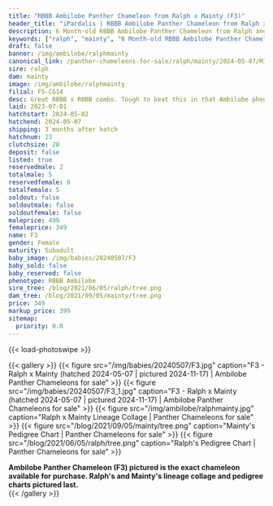 ```yaml
---
title: "RBBB Ambilobe Panther Chameleon from Ralph x Mainty (F3)"
header_title: "iPardalis | RBBB Ambilobe Panther Chameleon from Ralph x Mainty | F3"
description: 6 Month-old RBBB Ambilobe Panther Chameleon from Ralph and Mainty. Great RBBB x RBBB combo. Tough to beat this in that Ambilobe phenotype. We've included sire and dam dendrograms if available, but you can view our Ralph or Mainty breeder pages for more information.
keywords: ["ralph", "mainty", "6 Month-old RBBB Ambilobe Panther Chameleon", "baby chameleons for sale", "buy panther chameleon", "panther for sale", "ambilobe panther chameleons for sale", "ambilobe panther chameleon for sale"]
draft: false
banner: /img/ambilobe/ralphmainty
canonical_link: /panther-chameleons-for-sale/ralph/mainty/2024-05-07/M1/
sire: ralph
dam: mainty
image: /img/ambilobe/ralphmainty
filial: F5-CG14
desc: Great RBBB x RBBB combo. Tough to beat this in that Ambilobe phenotype.
laid: 2023-07-01
hatchstart: 2024-05-02
hatchend: 2024-05-07
shipping: 3 months after hatch
hatchnum: 23
clutchsize: 28
deposit: false
listed: true
reservedmale: 2
totalmale: 5
reservedfemale: 0
totalfemale: 5
soldout: false
soldoutmale: false
soldoutfemale: false
maleprice: 499
femaleprice: 349
name: F3
gender: Female
maturity: Subadult
baby_image: /img/babies/20240507/F3
baby_sold: false
baby_reserved: false
phenotype: RBBB Ambilobe
sire_tree: /blog/2021/06/05/ralph/tree.png
dam_tree: /blog/2021/09/05/mainty/tree.png
price: 349
markup_price: 399
sitemap: 
  priority: 0.0
---
```


{{< load-photoswipe >}}

{{< gallery >}}
  {{< figure src="/img/babies/20240507/F3.jpg" caption="F3 - Ralph x Mainty (hatched 2024-05-07 | pictured 2024-11-17) | Ambilobe Panther Chameleons for sale" >}}
  {{< figure src="/img/babies/20240507/F3_1.jpg" caption="F3 - Ralph x Mainty (hatched 2024-05-07 | pictured 2024-11-17) | Ambilobe Panther Chameleons for sale" >}}
  {{< figure src="/img/ambilobe/ralphmainty.jpg" caption="Ralph x Mainty Lineage Collage | Panther Chameleons for sale" >}}
  {{< figure src="/blog/2021/09/05/mainty/tree.png" caption="Mainty's Pedigree Chart | Panther Chameleons for sale" >}}
  {{< figure src="/blog/2021/06/05/ralph/tree.png" caption="Ralph's Pedigree Chart | Panther Chameleons for sale" >}}
  <figcaption itemprop="description"><strong>Ambilobe Panther Chameleon (F3) pictured is the exact chameleon available for purchase. Ralph's and Mainty's lineage collage and pedigree charts pictured last.</strong></figcaption>
{{< /gallery >}}
